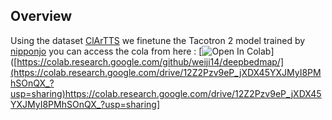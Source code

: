 ## Overview
Using the dataset [ClArTTS](https://arxiv.org/abs/2303.00069) we finetune the Tacotron 2 model trained by [nipponjo](https://github.com/nipponjo/tts-arabic-pytorch) you can access the cola from here : 
[![Open In Colab](https://colab.research.google.com/assets/colab-badge.svg)]([https://colab.research.google.com/github/weiji14/deepbedmap/](https://colab.research.google.com/drive/12Z2Pzv9eP_jXDX45YXJMyI8PMhSOnQX_?usp=sharing)https://colab.research.google.com/drive/12Z2Pzv9eP_jXDX45YXJMyI8PMhSOnQX_?usp=sharing]
